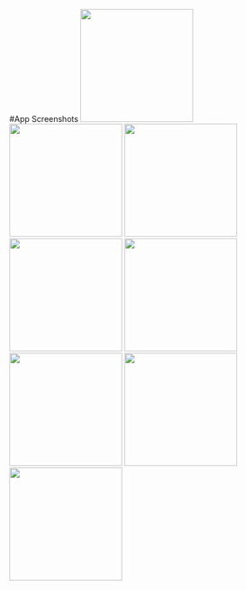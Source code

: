 #App Screenshots
<img src="https://github.com/user-attachments/assets/a62e8110-8dc4-43f6-9bcd-0e1f09bdc953" width="200"/>
<img src="https://github.com/user-attachments/assets/f887b61c-9fed-4840-914c-058678f91f77" width="200"/>
<img src="https://github.com/user-attachments/assets/e3d07b34-2c1e-488a-9f26-03b42a49ff48" width="200"/>
<img src="https://github.com/user-attachments/assets/a69bf9bf-fb12-4c8b-ae71-44759ea2d6ed" width="200"/>
<img src="https://github.com/user-attachments/assets/e6ea85bf-44e8-46a1-8800-6c52dc39d43b" width="200"/>
<img src="https://github.com/user-attachments/assets/3de89f0d-cbc5-4178-836f-abb4bebb97ef" width="200"/>
<img src="https://github.com/user-attachments/assets/5447bf6f-404f-4033-8fd9-836df5bb91ec" width="200"/>
<img src="https://github.com/user-attachments/assets/a78bc2e6-6981-49fa-bb98-d8569cbeef40" width="200"/>

